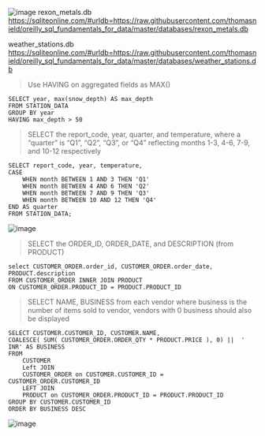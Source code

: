 ![image](https://github.com/user-attachments/assets/23cda1f6-2dc6-42dd-9878-2b889c6e291e)
rexon_metals.db
https://sqliteonline.com/#urldb=https://raw.githubusercontent.com/thomasnield/oreilly_sql_fundamentals_for_data/master/databases/rexon_metals.db

weather_stations.db
https://sqliteonline.com/#urldb=https://raw.githubusercontent.com/thomasnield/oreilly_sql_fundamentals_for_data/master/databases/weather_stations.db

> Use HAVING on aggregated fields as MAX()
```
SELECT year, max(snow_depth) AS max_depth
FROM STATION_DATA
GROUP BY year
HAVING max_depth > 50
```

> SELECT the report_code, year, quarter, and temperature, where a “quarter” is “Q1”, “Q2”, “Q3”, or
“Q4” reflecting months 1-3, 4-6, 7-9, and 10-12 respectively
```
SELECT report_code, year, temperature,
CASE
    WHEN month BETWEEN 1 AND 3 THEN 'Q1'
    WHEN month BETWEEN 4 AND 6 THEN 'Q2'
    WHEN month BETWEEN 7 AND 9 THEN 'Q3'
    WHEN month BETWEEN 10 AND 12 THEN 'Q4'
END AS quarter
FROM STATION_DATA;
```
![image](https://github.com/user-attachments/assets/328dc389-151e-4f90-a752-4532974392e0)
> SELECT the ORDER_ID, ORDER_DATE, and DESCRIPTION (from PRODUCT)
```
select CUSTOMER_ORDER.order_id, CUSTOMER_ORDER.order_date, PRODUCT.description
FROM CUSTOMER_ORDER INNER JOIN PRODUCT
ON CUSTOMER_ORDER.PRODUCT_ID = PRODUCT.PRODUCT_ID
```
> SELECT NAME, BUSINESS from each vendor where business is the number of items sold to vendor, vendors with 0 business should also be displayed
```
SELECT CUSTOMER.CUSTOMER_ID, CUSTOMER.NAME,
COALESCE( SUM( CUSTOMER_ORDER.ORDER_QTY * PRODUCT.PRICE ), 0) ||  ' INR' AS BUSINESS
FROM
    CUSTOMER
    Left JOIN
    CUSTOMER_ORDER on CUSTOMER.CUSTOMER_ID = CUSTOMER_ORDER.CUSTOMER_ID
    LEFT JOIN
    PRODUCT on CUSTOMER_ORDER.PRODUCT_ID = PRODUCT.PRODUCT_ID
GROUP BY CUSTOMER.CUSTOMER_ID
ORDER BY BUSINESS DESC
```
![image](https://github.com/user-attachments/assets/25d61c73-43d5-4baf-9945-59c480d60d7a)

